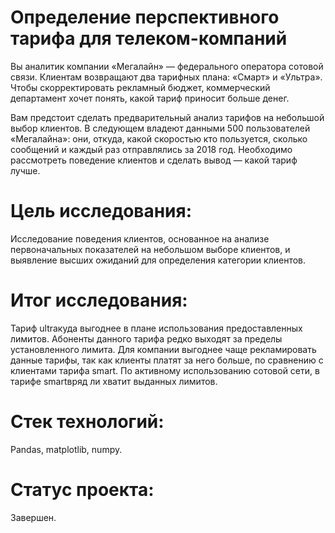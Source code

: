 # Определение перспективного тарифа для телеком-компаний

Вы аналитик компании «Мегалайн» — федерального оператора сотовой связи. Клиентам возвращают два тарифных плана: «Смарт» и «Ультра». Чтобы скорректировать рекламный бюджет, коммерческий департамент хочет понять, какой тариф приносит больше денег.

Вам предстоит сделать предварительный анализ тарифов на небольшой выбор клиентов. В следующем владеют данными 500 пользователей «Мегалайна»: они, откуда, какой скоростью кто пользуется, сколько сообщений и каждый раз отправлялись за 2018 год. Необходимо рассмотреть поведение клиентов и сделать вывод — какой тариф лучше.

# Цель исследования:
Исследование поведения клиентов, основанное на анализе первоначальных показателей на небольшом выборе клиентов, и выявление высших ожиданий для определения категории клиентов.

# Итог исследования:
Тариф ultraкуда выгоднее в плане использования предоставленных лимитов. Абоненты данного тарифа редко выходят за пределы установленного лимита. Для компании выгоднее чаще рекламировать данные тарифы, так как клиенты платят за него больше, по сравнению с клиентами тарифа smart. По активному использованию сотовой сети, в тарифе smartвряд ли хватит выданных лимитов.

# Стек технологий:
Pandas, matplotlib, numpy.

# Статус проекта:
Завершен.
